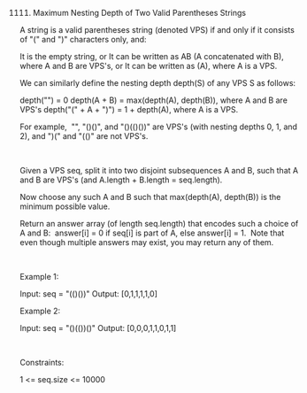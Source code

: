 1111. Maximum Nesting Depth of Two Valid Parentheses Strings

A string is a valid parentheses string (denoted VPS) if and only if it consists of "(" and ")" characters only, and:

It is the empty string, or
It can be written as AB (A concatenated with B), where A and B are VPS's, or
It can be written as (A), where A is a VPS.

We can similarly define the nesting depth depth(S) of any VPS S as follows:

depth("") = 0
depth(A + B) = max(depth(A), depth(B)), where A and B are VPS's
depth("(" + A + ")") = 1 + depth(A), where A is a VPS.

For example,  "", "()()", and "()(()())" are VPS's (with nesting depths 0, 1, and 2), and ")(" and "(()" are not VPS's.

 

Given a VPS seq, split it into two disjoint subsequences A and B, such that A and B are VPS's (and A.length + B.length = seq.length).

Now choose any such A and B such that max(depth(A), depth(B)) is the minimum possible value.

Return an answer array (of length seq.length) that encodes such a choice of A and B:  answer[i] = 0 if seq[i] is part of A, else answer[i] = 1.  Note that even though multiple answers may exist, you may return any of them.

 

Example 1:

Input: seq = "(()())"
Output: [0,1,1,1,1,0]


Example 2:

Input: seq = "()(())()"
Output: [0,0,0,1,1,0,1,1]


 

Constraints:

1 <= seq.size <= 10000